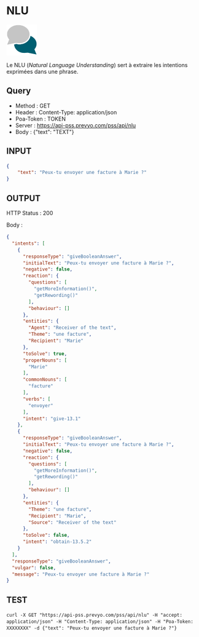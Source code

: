 NLU
==
<img src="../images/ic_pss_nlu.png" alt="drawing" width="80"/>

Le NLU (<i>Natural Language Understanding</i>) sert à extraire les intentions exprimées dans une phrase.

Query
--
* Method : GET
* Header : Content-Type: application/json
* Poa-Token : TOKEN
* Server : https://api-pss.prevyo.com/pss/api/nlu
* Body : {"text": "TEXT"}

INPUT
--

```JSON
{
    "text": "Peux-tu envoyer une facture à Marie ?"
}
```

OUTPUT
--
HTTP Status : 200

Body :

```JSON
{
  "intents": [
    {
      "responseType": "giveBooleanAnswer",
      "initialText": "Peux-tu envoyer une facture à Marie ?",
      "negative": false,
      "reaction": {
        "questions": [
          "getMoreInformation()",
          "getRewording()"
        ],
        "behaviour": []
      },
      "entities": {
        "Agent": "Receiver of the text",
        "Theme": "une facture",
        "Recipient": "Marie"
      },
      "toSolve": true,
      "properNouns": [
        "Marie"
      ],
      "commonNouns": [
        "facture"
      ],
      "verbs": [
        "envoyer"
      ],
      "intent": "give-13.1"
    },
    {
      "responseType": "giveBooleanAnswer",
      "initialText": "Peux-tu envoyer une facture à Marie ?",
      "negative": false,
      "reaction": {
        "questions": [
          "getMoreInformation()",
          "getRewording()"
        ],
        "behaviour": []
      },
      "entities": {
        "Theme": "une facture",
        "Recipient": "Marie",
        "Source": "Receiver of the text"
      },
      "toSolve": false,
      "intent": "obtain-13.5.2"
    }
  ],
  "responseType": "giveBooleanAnswer",
  "vulgar": false,
  "message": "Peux-tu envoyer une facture à Marie ?"
}
```

TEST
--

`curl -X GET "https://api-pss.prevyo.com/pss/api/nlu" -H "accept: application/json" -H "Content-Type: application/json" -H "Poa-Token: XXXXXXXX" -d {"text": "Peux-tu envoyer une facture à Marie ?"}` 

